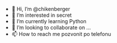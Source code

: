 - 👋 Hi, I’m @chikenberger
- 👀 I’m interested in secret
- 🌱 I’m currently learning Python
- 💞️ I’m looking to collaborate on ...
- 📫 How to reach me pozvonit po telefonu

